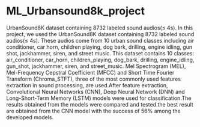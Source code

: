 # ML_Urbansound8k_project

UrbanSound8K dataset containing 8732 labeled sound audios(≤ 4s).
In this project, we used the UrbanSound8K dataset containing 8732 labeled sound audios(≤ 4s). These audios come from 10 urban sound classes including air conditioner, car horn, children playing, dog bark, drilling, engine idling, gun shot, jackhammer, siren, and street music. 
This dataset contains 10 classes: air\_conditioner, car\_horn, children\_playing, dog\_bark, drilling, engine\_idling, gun\_shot, jackhammer, siren, and street\_music.
Mel Spectrogram (MEL), Mel-Frequency Cepstral Coefficient (MFCC) and Short Time Fourier Transform (Chroma\_STFT), three of the most commonly used features extraction  in sound processing, are used.After feature extraction, Convolutional Neural Networks (CNN), Deep Neural Network (DNN) and Long-Short-Term Memory (LSTM) models were used for classification.The results obtained from the models were compared and tested.the best result are obtained from the CNN model with the success of 56\% among the developed models.

